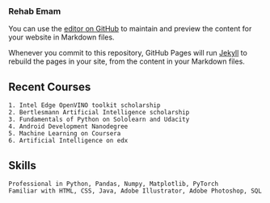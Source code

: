 ### Rehab Emam

You can use the [editor on GitHub](https://github.com/RehabEmam228/Portofolio/edit/master/README.md) to maintain and preview the content for your website in Markdown files.

Whenever you commit to this repository, GitHub Pages will run [Jekyll](https://jekyllrb.com/) to rebuild the pages in your site, from the content in your Markdown files.

## Recent Courses
~~~
1. Intel Edge OpenVINO toolkit scholarship
2. Bertlesmann Artificial Intelligence scholarship
3. Fundamentals of Python on Sololearn and Udacity
4. Android Development Nanodegree 
5. Machine Learning on Coursera
6. Artificial Intelligence on edx
~~~

## Skills
~~~
Professional in Python, Pandas, Numpy, Matplotlib, PyTorch
Familiar with HTML, CSS, Java, Adobe Illustrator, Adobe Photoshop, SQL

~~~
